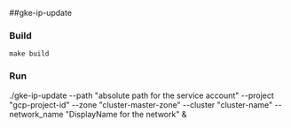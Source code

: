 ##gke-ip-update


### Build 
```
make build
```

### Run 
./gke-ip-update --path "absolute path for the service account" --project "gcp-project-id" --zone "cluster-master-zone"  --cluster "cluster-name" --network_name "DisplayName for the network" & 